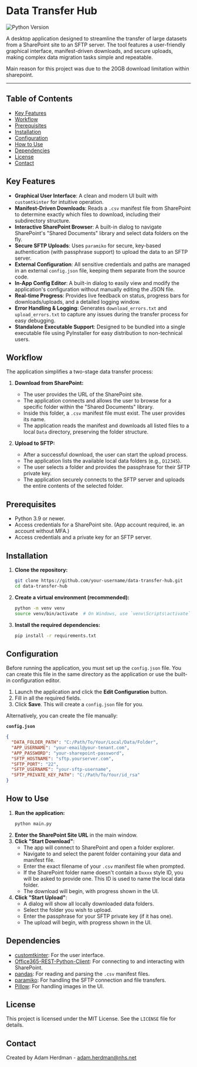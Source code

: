 # Data Transfer Hub

![Python Version](https://img.shields.io/badge/python-3.9+-blue.svg)

A desktop application designed to streamline the transfer of large datasets from a SharePoint site to an SFTP server. The tool features a user-friendly graphical interface, manifest-driven downloads, and secure uploads, making complex data migration tasks simple and repeatable.

Main reason for this project was due to the 20GB download limitation within sharepoint.

<!-- Replace with a more current screenshot or GIF of your application -->

---

## Table of Contents

-   [Key Features](#key-features)
-   [Workflow](#workflow)
-   [Prerequisites](#prerequisites)
-   [Installation](#installation)
-   [Configuration](#configuration)
-   [How to Use](#how-to-use)
-   [Dependencies](#dependencies)
-   [License](#license)
-   [Contact](#contact)

## Key Features

*   **Graphical User Interface**: A clean and modern UI built with `customtkinter` for intuitive operation.
*   **Manifest-Driven Downloads**: Reads a `.csv` manifest file from SharePoint to determine exactly which files to download, including their subdirectory structure.
*   **Interactive SharePoint Browser**: A built-in dialog to navigate SharePoint's "Shared Documents" library and select data folders on the fly.
*   **Secure SFTP Uploads**: Uses `paramiko` for secure, key-based authentication (with passphrase support) to upload the data to an SFTP server.
*   **External Configuration**: All sensitive credentials and paths are managed in an external `config.json` file, keeping them separate from the source code.
*   **In-App Config Editor**: A built-in dialog to easily view and modify the application's configuration without manually editing the JSON file.
*   **Real-time Progress**: Provides live feedback on status, progress bars for downloads/uploads, and a detailed logging window.
*   **Error Handling & Logging**: Generates `download_errors.txt` and `upload_errors.txt` to capture any issues during the transfer process for easy debugging.
*   **Standalone Executable Support**: Designed to be bundled into a single executable file using PyInstaller for easy distribution to non-technical users.

## Workflow

The application simplifies a two-stage data transfer process:

1.  **Download from SharePoint:**
    *   The user provides the URL of the SharePoint site.
    *   The application connects and allows the user to browse for a specific folder within the "Shared Documents" library.
    *   Inside this folder, a `.csv` manifest file must exist. The user provides its name.
    *   The application reads the manifest and downloads all listed files to a local `Data` directory, preserving the folder structure.

2.  **Upload to SFTP:**
    *   After a successful download, the user can start the upload process.
    *   The application lists the available local data folders (e.g., `D12345`).
    *   The user selects a folder and provides the passphrase for their SFTP private key.
    *   The application securely connects to the SFTP server and uploads the entire contents of the selected folder.

## Prerequisites

*   Python 3.9 or newer.
*   Access credentials for a SharePoint site. (App account required, ie. an account without MFA.)
*   Access credentials and a private key for an SFTP server.

## Installation

1.  **Clone the repository:**
    ```sh
    git clone https://github.com/your-username/data-transfer-hub.git
    cd data-transfer-hub
    ```

2.  **Create a virtual environment (recommended):**
    ```sh
    python -m venv venv
    source venv/bin/activate  # On Windows, use `venv\Scripts\activate`
    ```

3.  **Install the required dependencies:**
    ```sh
    pip install -r requirements.txt
    ```

## Configuration

Before running the application, you must set up the `config.json` file. You can create this file in the same directory as the application or use the built-in configuration editor.

1.  Launch the application and click the **Edit Configuration** button.
2.  Fill in all the required fields.
3.  Click **Save**. This will create a `config.json` file for you.

Alternatively, you can create the file manually:

**`config.json`**
```json
{
  "DATA_FOLDER_PATH": "C:/Path/To/Your/Local/Data/Folder",
  "APP_USERNAME": "your-email@your-tenant.com",
  "APP_PASSWORD": "your-sharepoint-password",
  "SFTP_HOSTNAME": "sftp.yourserver.com",
  "SFTP_PORT": "22",
  "SFTP_USERNAME": "your-sftp-username",
  "SFTP_PRIVATE_KEY_PATH": "C:/Path/To/Your/id_rsa"
}
```

## How to Use

1.  **Run the application:**
    ```sh
    python main.py
    ```
2.  **Enter the SharePoint Site URL** in the main window.
3.  **Click "Start Download"**:
    *   The app will connect to SharePoint and open a folder explorer.
    *   Navigate to and select the parent folder containing your data and manifest file.
    *   Enter the exact filename of your `.csv` manifest file when prompted.
    *   If the SharePoint folder name doesn't contain a `Dxxxx` style ID, you will be asked to provide one. This ID is used to name the local data folder.
    *   The download will begin, with progress shown in the UI.
4.  **Click "Start Upload"**:
    *   A dialog will show all locally downloaded data folders.
    *   Select the folder you wish to upload.
    *   Enter the passphrase for your SFTP private key (if it has one).
    *   The upload will begin, with progress shown in the UI.


## Dependencies

*   [customtkinter](https://github.com/TomSchimansky/CustomTkinter): For the user interface.
*   [Office365-REST-Python-Client](https://github.com/vgrem/Office365-REST-Python-Client): For connecting to and interacting with SharePoint.
*   [pandas](https://pandas.pydata.org/): For reading and parsing the `.csv` manifest files.
*   [paramiko](http://www.paramiko.org/): For handling the SFTP connection and file transfers.
*   [Pillow](https://python-pillow.org/): For handling images in the UI.

## License

This project is licensed under the MIT License. See the `LICENSE` file for details.

## Contact

Created by Adam Herdman - [adam.herdman@nhs.net](mailto:adam.herdman@nhs.net)





